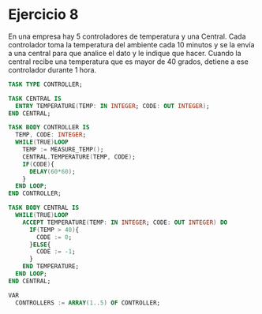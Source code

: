 # Ejercicio 8

En una empresa hay 5 controladores de temperatura y una Central. Cada controlador toma la temperatura del ambiente cada 10 minutos y se la envía a una central para que analice el dato y le indique que hacer. Cuando la central recibe una temperatura que es mayor de 40 grados, detiene a ese controlador durante 1 hora.

```ada
TASK TYPE CONTROLLER;

TASK CENTRAL IS
  ENTRY TEMPERATURE(TEMP: IN INTEGER; CODE: OUT INTEGER);
END CENTRAL;

TASK BODY CONTROLLER IS
  TEMP, CODE: INTEGER;
  WHILE(TRUE)LOOP
    TEMP := MEASURE_TEMP();
    CENTRAL.TEMPERATURE(TEMP, CODE);
    IF(CODE){
      DELAY(60*60);
    }
  END LOOP;
END CONTROLLER;

TASK BODY CENTRAL IS
  WHILE(TRUE)LOOP
    ACCEPT TEMPERATURE(TEMP: IN INTEGER; CODE: OUT INTEGER) DO
      IF(TEMP > 40){
        CODE := 0;
      }ELSE{
        CODE := -1;
      }
    END TEMPERATURE;
  END LOOP;
END CENTRAL;

VAR
  CONTROLLERS := ARRAY(1..5) OF CONTROLLER;
```
